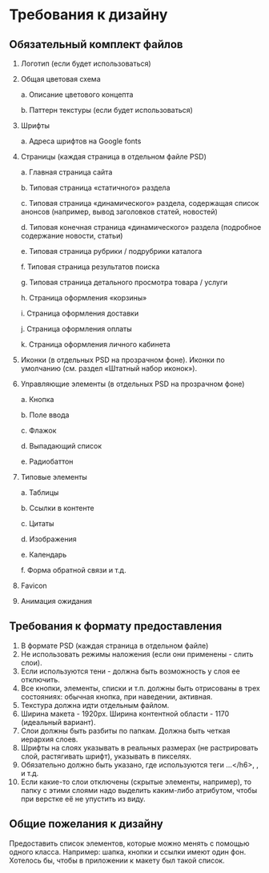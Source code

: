 # Требования к дизайну

## Обязательный комплект файлов

1. Логотип \(если будет использоваться\)
2. Общая цветовая схема

   a. Описание цветового концепта

   b. Паттерн текстуры \(если будет использоваться\)

3. Шрифты

   a. Адреса шрифтов на Google fonts

4. Страницы \(каждая страница в отдельном файле PSD\)

   a. Главная страница сайта

   b. Типовая страница «статичного» раздела

   c. Типовая страница «динамического» раздела, содержащая список анонсов \(например, вывод заголовков статей, новостей\)

   d. Типовая конечная страница «динамического» раздела \(подробное содержание новости, статьи\)

   e. Типовая страница рубрики / подрубрики каталога

   f. Типовая страница результатов поиска

   g. Типовая страница детального просмотра товара / услуги

   h. Страница оформления «корзины»

   i. Страница оформления доставки

   j. Страница оформления оплаты

   k. Страница оформления личного кабинета

5. Иконки \(в отдельных PSD на прозрачном фоне\). Иконки по умолчанию \(см. раздел «Штатный набор иконок»\).
6. Управляющие элементы \(в отдельных PSD на прозрачном фоне\)

   a. Кнопка

   b. Поле ввода

   c. Флажок

   d. Выпадающий список

   e. Радиобаттон

7. Типовые элементы

   a. Таблицы

   b. Ссылки в контенте

   c. Цитаты

   d. Изображения

   e. Календарь

   f. Форма обратной связи и т.д.

8. Favicon
9. Анимация ожидания

## Требования к формату предоставления

1. В формате PSD \(каждая страница в отдельном файле\)
2. Не использовать режимы наложения \(если они применены - слить слои\).
3. Если используются тени - должна быть возможность у слоя ее отключить.
4. Все кнопки, элементы, списки и т.п. должны быть отрисованы в трех состояниях: обычная кнопка, при наведении, активная.
5. Текстура должна идти отдельным файлом.
6. Ширина макета - 1920px. Ширина контентной области - 1170 \(идеальный вариант\).
7. Слои должны быть разбиты по папкам. Должна быть четкая иерархия слоев.
8. Шрифты на слоях указывать в реальных размерах \(не растрировать слой, растягивать шрифт\), указывать в пикселях.
9. Обязательно должно быть указано, где используются теги …&lt;/h6&gt;, ,  и т.д.
10. Если какие-то слои отключены \(скрытые элементы, например\), то папку с этими слоями надо выделить каким-либо атрибутом, чтобы при верстке её не упустить из виду.

## Общие пожелания к дизайну

Предоставить список элементов, которые можно менять с помощью одного класса. Например: шапка, кнопки и ссылки имеют один фон. Хотелось бы, чтобы в приложении к макету был такой список.

